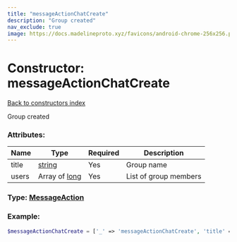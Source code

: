 ```yaml
---
title: "messageActionChatCreate"
description: "Group created"
nav_exclude: true
image: https://docs.madelineproto.xyz/favicons/android-chrome-256x256.png
---
```

# Constructor: messageActionChatCreate  
[Back to constructors index](index.md)



Group created

### Attributes:

| Name     |    Type       | Required | Description |
|----------|---------------|----------|-------------|
|title|[string](../types/string.md) | Yes|Group name|
|users|Array of [long](../types/long.md) | Yes|List of group members|



### Type: [MessageAction](../types/MessageAction.md)


### Example:

```php
$messageActionChatCreate = ['_' => 'messageActionChatCreate', 'title' => 'string', 'users' => [long, long]];
```  
